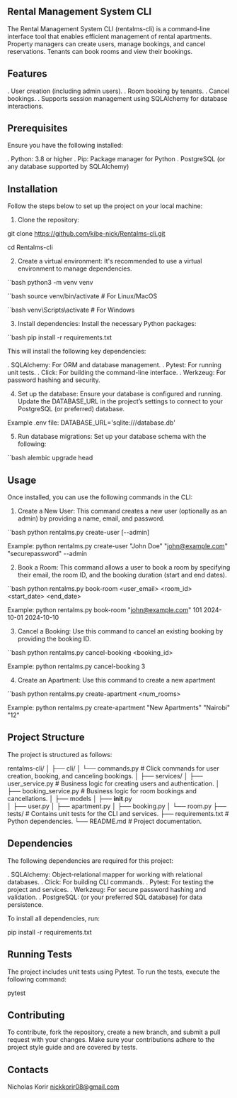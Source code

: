 ## Rental Management System CLI
The Rental Management System CLI (rentalms-cli) is a command-line interface tool that enables efficient management of rental apartments. Property managers can create users, manage bookings, and cancel reservations. Tenants can book rooms and view their bookings.

## Features
. User creation (including admin users).
. Room booking by tenants.
. Cancel bookings.
. Supports session management using SQLAlchemy for database interactions.

## Prerequisites
Ensure you have the following installed:

. Python: 3.8 or higher
. Pip: Package manager for Python
. PostgreSQL (or any database supported by SQLAlchemy)

## Installation
Follow the steps below to set up the project on your local machine:

1. Clone the repository:

git clone https://github.com/kibe-nick/Rentalms-cli.git

cd Rentalms-cli

2. Create a virtual environment: It's recommended to use a virtual environment to manage dependencies.

``bash
python3 -m venv venv

``bash
source venv/bin/activate  # For Linux/MacOS

``bash
venv\Scripts\activate  # For Windows

3. Install dependencies: Install the necessary Python packages:

``bash
pip install -r requirements.txt

This will install the following key dependencies:

. SQLAlchemy: For ORM and database management.
. Pytest: For running unit tests.
. Click: For building the command-line interface.
. Werkzeug: For password hashing and security.

4. Set up the database: Ensure your database is configured and running. Update the DATABASE_URL in the project’s settings to connect to your PostgreSQL (or preferred) database.

Example .env file:
DATABASE_URL='sqlite:///database.db'

5. Run database migrations: Set up your database schema with the following:

``bash
alembic upgrade head

## Usage
Once installed, you can use the following commands in the CLI:

1. Create a New User: This command creates a new user (optionally as an admin) by providing a name, email, and password.

``bash
python rentalms.py create-user <name> <email> <password> [--admin]

Example:
python rentalms.py create-user "John Doe" "john@example.com" "securepassword" --admin

2. Book a Room: This command allows a user to book a room by specifying their email, the room ID, and the booking duration (start and end dates).

 ``bash
 python rentalms.py  book-room <user_email> <room_id> <start_date> <end_date>

Example:
python rentalms.py  book-room "john@example.com" 101 2024-10-01 2024-10-10

3. Cancel a Booking: Use this command to cancel an existing booking by providing the booking ID.

 ``bash
 python rentalms.py cancel-booking <booking_id>

Example:
python rentalms.py cancel-booking 3

4. Create an Apartment: Use this command to create a new apartment

``bash
python rentalms.py create-apartment <name> <location> <num_rooms>

Example:
python rentalms.py create-apartment "New Apartments" "Nairobi" "12"

## Project Structure
The project is structured as follows:

rentalms-cli/
│
├── cli/
│   └── commands.py   # Click commands for user creation, booking, and canceling bookings.
│
├── services/
│   ├── user_service.py   # Business logic for creating users and authentication.
│   ├── booking_service.py   # Business logic for room bookings and cancellations.
│
├── models
│   ├── __init__.py   
│   ├── user.py
│   ├── apartment.py
│   ├── booking.py
│   └── room.py
├── tests/      # Contains unit tests for the CLI and services.
├── requirements.txt   # Python dependencies.
└── README.md   # Project documentation.

## Dependencies
The following dependencies are required for this project:

. SQLAlchemy: Object-relational mapper for working with relational databases.
. Click: For building CLI commands.
. Pytest: For testing the project and services.
. Werkzeug: For secure password hashing and validation.
. PostgreSQL: (or your preferred SQL database) for data persistence.

To install all dependencies, run:

pip install -r requirements.txt

## Running Tests
The project includes unit tests using Pytest. To run the tests, execute the following command:

pytest

## Contributing
To contribute, fork the repository, create a new branch, and submit a pull request with your changes. Make sure your contributions adhere to the project style guide and are covered by tests.

## Contacts 
Nicholas Korir nickkorir08@gmail.com

